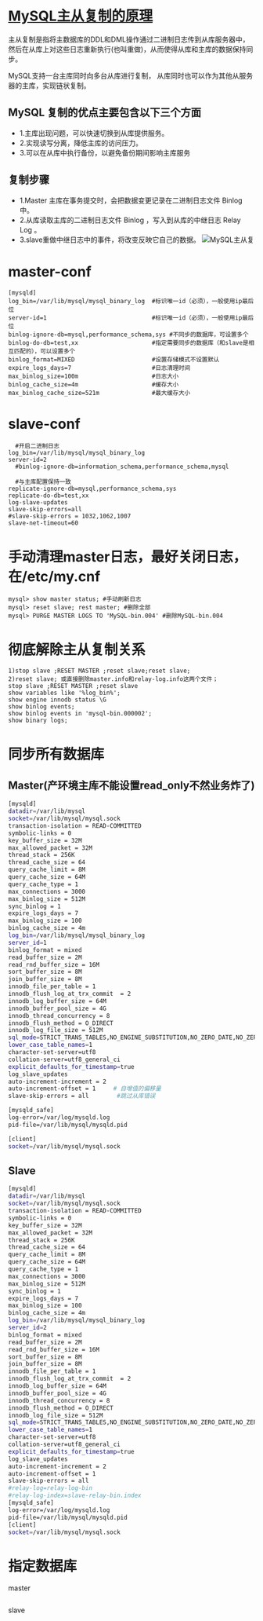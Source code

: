 # [MySQL主从复制的原理](https://www.toutiao.com/article/7193961264190784033/)
主从复制是指将主数据库的DDL和DML操作通过二进制日志传到从库服务器中，然后在从库上对这些日志重新执行(也叫重做)，从而使得从库和主库的数据保持同步。 

MySQL支持一台主库同时向多台从库进行复制， 从库同时也可以作为其他从服务器的主库，实现链状复制。
## MySQL 复制的优点主要包含以下三个方面
   + 1.主库出现问题，可以快速切换到从库提供服务。
   + 2.实现读写分离，降低主库的访问压力。
   + 3.可以在从库中执行备份，以避免备份期间影响主库服务
## 复制步骤
   + 1.Master 主库在事务提交时，会把数据变更记录在二进制日志文件 Binlog 中。
   + 2.从库读取主库的二进制日志文件 Binlog ，写入到从库的中继日志 Relay Log 。
   + 3.slave重做中继日志中的事件，将改变反映它自己的数据。
![MySQL主从复](https://p3-sign.toutiaoimg.com/tos-cn-i-qvj2lq49k0/f6ca963a4ac748d699e931ba33d87ccb~noop.image?_iz=58558&from=article.pc_detail&x-expires=1676337972&x-signature=whHLaThph2BdSe3ux87S87yQSXs%3D)  


# master-conf  
```
[mysqld] 
log_bin=/var/lib/mysql/mysql_binary_log  #标识唯一id（必须），一般使用ip最后位
server-id=1                              #标识唯一id（必须），一般使用ip最后位 
binlog-ignore-db=mysql,performance_schema,sys #不同步的数据库，可设置多个
binlog-do-db=test,xx                     #指定需要同步的数据库（和slave是相互匹配的），可以设置多个 
binlog_format=MIXED                      #设置存储模式不设置默认
expire_logs_days=7                       #日志清理时间 
max_binlog_size=100m                     #日志大小 
binlog_cache_size=4m                     #缓存大小
max_binlog_cache_size=521m               #最大缓存大小
````

# slave-conf
```
  #开启二进制日志
log_bin=/var/lib/mysql/mysql_binary_log
server-id=2 
  #binlog-ignore-db=information_schema,performance_schema,mysql

  #与主库配置保持一致
replicate-ignore-db=mysql,performance_schema,sys
replicate-do-db=test,xx 
log-slave-updates 
slave-skip-errors=all 
#slave-skip-errors = 1032,1062,1007
slave-net-timeout=60 
````


# 手动清理master日志，最好关闭日志，在/etc/my.cnf
```
mysql> show master status; #手动刷新日志
mysql> reset slave; rest master; #删除全部
mysql> PURGE MASTER LOGS TO 'MySQL-bin.004' #删除MySQL-bin.004
```

# 彻底解除主从复制关系
```
1)stop slave ;RESET MASTER ;reset slave;reset slave;
2)reset slave; 或直接删除master.info和relay-log.info这两个文件；
stop slave ;RESET MASTER ;reset slave
show variables like '%log_bin%';
show engine innodb status \G
show binlog events;
show binlog events in 'mysql-bin.000002';
show binary logs;
```

# 同步所有数据库
## Master(产环境主库不能设置read_only不然业务炸了)
```bash
[mysqld]
datadir=/var/lib/mysql
socket=/var/lib/mysql/mysql.sock
transaction-isolation = READ-COMMITTED
symbolic-links = 0
key_buffer_size = 32M
max_allowed_packet = 32M
thread_stack = 256K
thread_cache_size = 64
query_cache_limit = 8M
query_cache_size = 64M
query_cache_type = 1
max_connections = 3000
max_binlog_size = 512M
sync_binlog = 1
expire_logs_days = 7
max_binlog_size = 100
binlog_cache_size = 4m
log_bin=/var/lib/mysql/mysql_binary_log
server_id=1
binlog_format = mixed
read_buffer_size = 2M
read_rnd_buffer_size = 16M
sort_buffer_size = 8M
join_buffer_size = 8M
innodb_file_per_table = 1
innodb_flush_log_at_trx_commit  = 2
innodb_log_buffer_size = 64M
innodb_buffer_pool_size = 4G
innodb_thread_concurrency = 8
innodb_flush_method = O_DIRECT
innodb_log_file_size = 512M
sql_mode=STRICT_TRANS_TABLES,NO_ENGINE_SUBSTITUTION,NO_ZERO_DATE,NO_ZERO_IN_DATE,ERROR_FOR_DIVISION_BY_ZERO,NO_AUTO_CREATE_USER
lower_case_table_names=1
character-set-server=utf8
collation-server=utf8_general_ci
explicit_defaults_for_timestamp=true
log_slave_updates
auto-increment-increment = 2
auto-increment-offset = 1     # 自增值的偏移量
slave-skip-errors = all        #跳过从库错误

[mysqld_safe]
log-error=/var/log/mysqld.log
pid-file=/var/lib/mysql/mysqld.pid

[client]
socket=/var/lib/mysql/mysql.sock

```

## Slave
```bash
[mysqld]
datadir=/var/lib/mysql
socket=/var/lib/mysql/mysql.sock
transaction-isolation = READ-COMMITTED
symbolic-links = 0
key_buffer_size = 32M
max_allowed_packet = 32M
thread_stack = 256K
thread_cache_size = 64
query_cache_limit = 8M
query_cache_size = 64M
query_cache_type = 1
max_connections = 3000
max_binlog_size = 512M
sync_binlog = 1
expire_logs_days = 7
max_binlog_size = 100
binlog_cache_size = 4m
log_bin=/var/lib/mysql/mysql_binary_log
server_id=2
binlog_format = mixed
read_buffer_size = 2M
read_rnd_buffer_size = 16M
sort_buffer_size = 8M
join_buffer_size = 8M
innodb_file_per_table = 1
innodb_flush_log_at_trx_commit  = 2
innodb_log_buffer_size = 64M
innodb_buffer_pool_size = 4G
innodb_thread_concurrency = 8
innodb_flush_method = O_DIRECT
innodb_log_file_size = 512M
sql_mode=STRICT_TRANS_TABLES,NO_ENGINE_SUBSTITUTION,NO_ZERO_DATE,NO_ZERO_IN_DATE,ERROR_FOR_DIVISION_BY_ZERO,NO_AUTO_CREATE_USER
lower_case_table_names=1
character-set-server=utf8
collation-server=utf8_general_ci
explicit_defaults_for_timestamp=true
log_slave_updates
auto-increment-increment = 2
auto-increment-offset = 1
slave-skip-errors = all
#relay-log=relay-log-bin
#relay-log-index=slave-relay-bin.index
[mysqld_safe]
log-error=/var/log/mysqld.log
pid-file=/var/lib/mysql/mysqld.pid
[client]
socket=/var/lib/mysql/mysql.sock

```

# 指定数据库
master
```bash

````

slave
```bash

```

